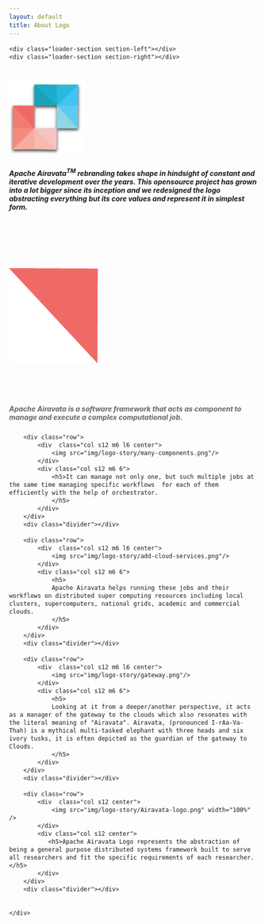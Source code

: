 ```yaml
---
layout: default
title: About Logo
---
```



<!-- Pre Loader -->
<div id="loader-wrapper">
    <div id="loader"></div>
 
    <div class="loader-section section-left"></div>
    <div class="loader-section section-right"></div>
 
</div>
<!--Navigation-->
<!--Hero-->
<div class="section no-pad-bot" id="index-banner">
    <div class="container">
        <h1 class="center">
            <img src="img/airavata-logo-shadow.png" style="width:30%;"/>
        </h1>
        <h5 class="center white-text">
            Apache Airavata<sup>TM</sup> rebranding takes shape in hindsight of constant and iterative development over the years. This opensource project has grown into a lot bigger since its inception and we redesigned the logo abstracting everything but its core values and represent it in simplest form.
        </h5><br/><br/>
        </div><br/>
        <!--<h1 class="text_h center header cd-headline letters type">
            <span>I Love</span> 
            <span class="cd-words-wrapper waiting">
                <b class="is-visible">creating</b>
                <b>designing</b>
                <b>developing</b>
            </span>
        </h1>-->
    </div>
</div>

<!--Intro and service-->
<style type="text/css">
    .row img{
        margin:40px 0;
    }
    .row h5{
        margin-top:40px;
        color:#666;
    }
</style>
<div class="section">
    <div class="container">
        <div class="row">
            <div  class="col s12 m6 l6 center">
                <img src="img/logo-story/one-component.png"/>
            </div>
            <div class="col s12 m6 6">
                <h5>Apache Airavata is a software framework that acts as component to manage and execute a complex computational job.  </h5>
            </div>
        </div>
        <div class="divider"></div>

        <div class="row">
            <div  class="col s12 m6 l6 center">
                <img src="img/logo-story/many-components.png"/>
            </div>
            <div class="col s12 m6 6">
                <h5>It can manage not only one, but such multiple jobs at the same time managing specific workflows  for each of them efficiently with the help of orchestrator.
                </h5>
            </div>
        </div>
        <div class="divider"></div>

        <div class="row">
            <div  class="col s12 m6 l6 center">
                <img src="img/logo-story/add-cloud-services.png"/>
            </div>
            <div class="col s12 m6 6">
                <h5>
                Apache Airavata helps running these jobs and their workflows on distributed super computing resources including local clusters, supercomputers, national grids, academic and commercial clouds. 
                </h5>
            </div>
        </div>
        <div class="divider"></div>

        <div class="row">
            <div  class="col s12 m6 l6 center">
                <img src="img/logo-story/gateway.png"/>
            </div>
            <div class="col s12 m6 6">
                <h5>
                Looking at it from a deeper/another perspective, it acts as a manager of the gateway to the clouds which also resonates with the literal meaning of "Airavata". Airavata, (pronounced I-rAa-Va-Thah) is a mythical multi-tasked elephant with three heads and six ivory tusks, it is often depicted as the guardian of the gateway to Clouds.   
                </h5>
            </div>
        </div>
        <div class="divider"></div>

        <div class="row">
            <div  class="col s12 center">
                <img src="img/logo-story/Airavata-logo.png" width="100%" />
            </div>
            <div class="col s12 center">
               <h5>Apache Airavata Logo represents the abstraction of being a general purpose distributed systems framework built to serve all researchers and fit the specific requirements of each researcher.</h5>
            </div>
        </div>
        <div class="divider"></div>


    </div>
</div>

